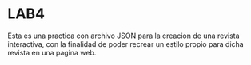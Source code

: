 # LAB4
Esta es una practica con archivo JSON para la creacion de una revista interactiva, con la finalidad de poder recrear un estilo propio para dicha revista en una pagina web.
